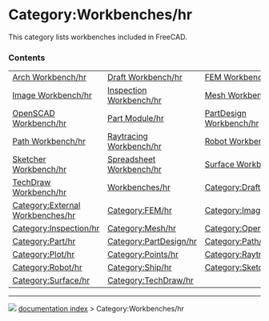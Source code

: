 # Category:Workbenches/hr
This category lists workbenches included in FreeCAD.

### Contents

|     |     |     |
| --- | --- | --- |
| [Arch Workbench/hr](Arch_Workbench/hr.md) | [Draft Workbench/hr](Draft_Workbench/hr.md) | [FEM Workbench/hr](FEM_Workbench/hr.md) |
| [Image Workbench/hr](Image_Workbench/hr.md) | [Inspection Workbench/hr](Inspection_Workbench/hr.md) | [Mesh Workbench/hr](Mesh_Workbench/hr.md) |
| [OpenSCAD Workbench/hr](OpenSCAD_Workbench/hr.md) | [Part Module/hr](Part_Module/hr.md) | [PartDesign Workbench/hr](PartDesign_Workbench/hr.md) |
| [Path Workbench/hr](Path_Workbench/hr.md) | [Raytracing Workbench/hr](Raytracing_Workbench/hr.md) | [Robot Workbench/hr](Robot_Workbench/hr.md) |
| [Sketcher Workbench/hr](Sketcher_Workbench/hr.md) | [Spreadsheet Workbench/hr](Spreadsheet_Workbench/hr.md) | [Surface Workbench/hr](Surface_Workbench/hr.md) |
| [TechDraw Workbench/hr](TechDraw_Workbench/hr.md) | [Workbenches/hr](Workbenches/hr.md) | [Category:Draft/hr](Category_Draft/hr.md) |
| [Category:External Workbenches/hr](Category_External_Workbenches/hr.md) | [Category:FEM/hr](Category_FEM/hr.md) | [Category:Image/hr](Category_Image/hr.md) |
| [Category:Inspection/hr](Category_Inspection/hr.md) | [Category:Mesh/hr](Category_Mesh/hr.md) | [Category:OpenSCAD/hr](Category_OpenSCAD/hr.md) |
| [Category:Part/hr](Category_Part/hr.md) | [Category:PartDesign/hr](Category_PartDesign/hr.md) | [Category:Path/hr](Category_Path/hr.md) |
| [Category:Plot/hr](Category_Plot/hr.md) | [Category:Points/hr](Category_Points/hr.md) | [Category:Raytracing/hr](Category_Raytracing/hr.md) |
| [Category:Robot/hr](Category_Robot/hr.md) | [Category:Ship/hr](Category_Ship/hr.md) | [Category:Sketcher/hr](Category_Sketcher/hr.md) |
| [Category:Surface/hr](Category_Surface/hr.md) | [Category:TechDraw/hr](Category_TechDraw/hr.md) |



---
![](images/Right_arrow.png) [documentation index](../README.md) > Category:Workbenches/hr
